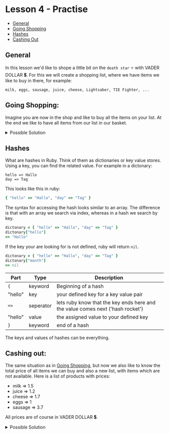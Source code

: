 # Lesson 4 - Practise

  - [General](#general)
  - [Going Shopping](#going-shopping)
  - [Hashes](#hashes)
  - [Cashing Out](#cashing-out)

## General
In this lesson we'd like to shope a little bit on the `death star` ⭐ with VADER DOLLAR 💲.
For this we will create a shopping list, where we have items we like to buy in there, for example:
```
milk, eggs, sausage, juice, cheese, Lightsaber, TIE Fighter, ...
```

## Going Shopping:

Imagine you are now in the shop and like to buy all the items on your list.
At the end we like to have all items from our list in our basket.

<details>
<summary>Possible Solution</summary>

```ruby
# full shopping list
shopping_list = ["milk", "eggs", "sausage", "juice", "cheese"]

# empty shopping basket
shopping_basket = []
```

```ruby
shopping_list.each do |shopping_item|
  shopping_basket.push(shopping_item)
end
 => ["milk", "eggs", "sausage", "juice", "cheese"]

puts shopping_basket
# milk
# eggs
# sausage
# juice
# cheese
 => nil
```


The `.each` is returning the list you looped over as return value.
Check the documenation for the behaviour of other loops. 
[array#method-i-each](https://rubyapi.org/2.7/o/array#method-i-each)
</details>

## Hashes

What are hashes in Ruby. Think of them as dictionaries or key value stores. Using a key, you can find the related value. For example in a dictonary:
```
hello => Hallo
day => Tag
```

This looks like this in ruby:
```ruby
{ "hello" => "Hallo", "day" => "Tag" }
```

The syntax for accessing the hash looks similar to an array. The difference is that with an array we search via index, whereas in a hash we search by key.

```ruby
dictonary = { "hello" => "Hallo", "day" => "Tag" }
dictonary["hello"]
=> "Hallo"
```

If the key your are looking for is not defined, ruby will return `nil`.
```ruby
dictonary = { "hello" => "Hallo", "day" => "Tag" }
dictonary["month"]
=> nil
```

|Part|Type|Description|
|-|-|-|
|`{`|keyword|Beginning of a hash|
|"hello"|key|your defined key for a key value pair|
|`=>`|seperator|lets ruby know that the key ends here and the value comes next ('hash rocket')|
|"hello"|value|the assigned value to your defined key|
|`}`|keyword|end of a hash|

The keys and values of hashes can be everything.
## Cashing out:

The same situation as in [Going Shopping](#going-shopping), but now we also like to know the total price of all items we can buy and also a new list, with items which are not available. Here is a list of products with prices:

- milk => 1.5
- juice => 1.2
- cheese => 1.7
- eggs => 1
- sausage => 3.7

All prices are of course in VADER DOLLAR 💲.

<details>
<summary>Possible Solution</summary>

```ruby
shop_products = { "milk" => 1.5, "juice" => 1.2, "cheese" => 1.7, "eggs" => 1, "sausage" => 3.7 }

shopping_list = ["milk", "eggs", "sausage", "juice", "cheese", "Lightsaber", "TIE Fighter"]
shopping_basket = []

not_available_products = []
total_price = 0

shopping_list.each do |shopping_item|
  if shop_products.keys.include?(shopping_item)
    shopping_basket.push(shopping_item)
    total_price = total_price + shop_products[shopping_item]
  else
    not_available_products.push(shopping_item)
  end
end

puts "You need to pay: #{total_price} VD (VADER DOLLAR)."
# You need to pay: 9.0 VD (VADER DOLLAR).
 => nil
puts "The following items you bought: #{shopping_basket.join(", ")}"
# The following items you bought: milk, eggs, sausage, juice, cheese
 => nil
puts "The shop has non of these products: #{not_available_products.join(", ")}"
# The shop has non of these products: Lightsaber, TIE Fighter
 => nil
```


</details>
